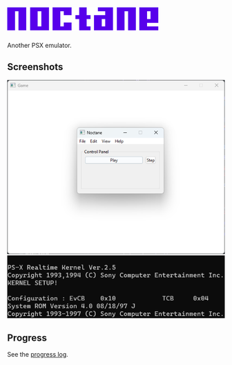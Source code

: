 # !["noctane" in monospace purple text.](ui/images/noctane@2x.png)

Another PSX emulator.

## Screenshots

![A screenshot of the main and game windows of Noctane.](screenshots/noctane.png)
![A screenshot of the PSX kernel booting in the debugger example application.](screenshots/boot.png)

## Progress

See the [progress log](progress.md).
